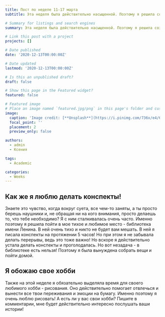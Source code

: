 ```yaml
---
title: Пост по неделе 11-17 марта
subtitle: Эта неделя была действительно насыщенной. Поэтому я решила создать пост и рассказать вам, что же со мной произошло!

# Summary for listings and search engines
summary: Эта неделя была действительно насыщенной. Поэтому я решила создать пост и рассказать вам, что же со мной произошло!

# Link this post with a project
projects: []

# Date published
date: '2020-12-13T00:00:00Z'

# Date updated
lastmod: '2020-12-13T00:00:00Z'

# Is this an unpublished draft?
draft: false

# Show this page in the Featured widget?
featured: false

# Featured image
# Place an image named `featured.jpg/png` in this page's folder and customize its options here.
image:
  caption: 'Image credit: [**Unsplash**](https://i.pinimg.com/736x/e4/68/20/e46820fcac8d0dbe5f360ff6097d85b6.jpg)'
  focal_point: ''
  placement: 2
  preview_only: false

authors:
  - admin
  - Ксения

tags:
  - Academic

categories:
  - Weeks
---
```


## Как же я люблю делать конспекты!

Знаете это чувство, когда вокруг суета, все чем-то заняты, а ты просто берешь наушники и, не обращая ни на кого внимания, просто делаешь то, что тебе необходимо? Я с ним сталкивалась очень часто. Именно поэтому я решила пойти в мое тихое и любимое место - библиотека имени Ленина. В ней очень тихо и никто не будет вам мешать. В ней я писала конспекты на протяжении 5 часов! Но при этом я не забывала делать перерывы, ведь это тоже важно! Но вскоре я действительно устала делать конспекты и проголодалась. Но вот незадача - в библиотеке есть нельзя! Поэтому я была вынуждена собрать вещи и пойти домой.

## Я обожаю свое хобби

Также на этой неделе я обязательно выделяла время для своего любимого хобби - рисования. Оно действительно помогает отвлечься и вынести все твои переживания и эмоции на бумагу. Именно поэтому я очень люблю рисовать! А есть ли у вас свои хобби? Пишите в комментарии, мне будет действительно интересно послушать ваши истории!
